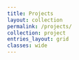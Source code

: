 ```yaml
---
title: Projects
layout: collection
permalink: /projects/
collection: project
entries_layout: grid
classes: wide
---
```

